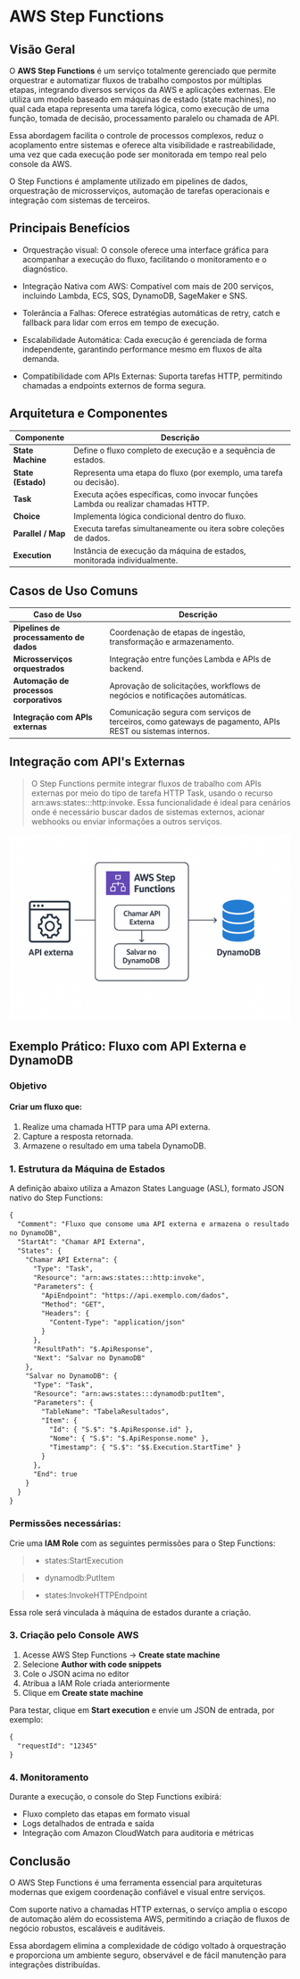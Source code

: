 # AWS Step Functions

## Visão Geral
O **AWS Step Functions** é um serviço totalmente gerenciado que permite orquestrar e automatizar fluxos de trabalho compostos por múltiplas etapas, integrando diversos serviços da AWS e aplicações externas. Ele utiliza um modelo baseado em máquinas de estado (state machines), no qual cada etapa representa uma tarefa lógica, como execução de uma função, tomada de decisão, processamento paralelo ou chamada de API.

Essa abordagem facilita o controle de processos complexos, reduz o acoplamento entre sistemas e oferece alta visibilidade e rastreabilidade, uma vez que cada execução pode ser monitorada em tempo real pelo console da AWS.

O Step Functions é amplamente utilizado em pipelines de dados, orquestração de microsserviços, automação de tarefas operacionais e integração com sistemas de terceiros.

## Principais Benefícios

* Orquestração visual: O console oferece uma interface gráfica para acompanhar a execução do fluxo, facilitando o monitoramento e o diagnóstico.

* Integração Nativa com AWS: Compatível com mais de 200 serviços, incluindo Lambda, ECS, SQS, DynamoDB, SageMaker e SNS.

* Tolerância a Falhas: Oferece estratégias automáticas de retry, catch e fallback para lidar com erros em tempo de execução.

* Escalabilidade Automática: Cada execução é gerenciada de forma independente, garantindo performance mesmo em fluxos de alta demanda.

* Compatibilidade com APIs Externas: Suporta tarefas HTTP, permitindo chamadas a endpoints externos de forma segura.


## Arquitetura e Componentes

| **Componente**     | **Descrição**                                                                 |
|---------------------|------------------------------------------------------------------------------|
| **State Machine**   | Define o fluxo completo de execução e a sequência de estados.               |
| **State (Estado)**  | Representa uma etapa do fluxo (por exemplo, uma tarefa ou decisão).         |
| **Task**            | Executa ações específicas, como invocar funções Lambda ou realizar chamadas HTTP. |
| **Choice**          | Implementa lógica condicional dentro do fluxo.                              |
| **Parallel / Map**  | Executa tarefas simultaneamente ou itera sobre coleções de dados.            |
| **Execution**       | Instância de execução da máquina de estados, monitorada individualmente.     |

## Casos de Uso Comuns
| **Caso de Uso**                     | **Descrição**                                                                 |
|------------------------------------|------------------------------------------------------------------------------|
| **Pipelines de processamento de dados** | Coordenação de etapas de ingestão, transformação e armazenamento.           |
| **Microsserviços orquestrados**        | Integração entre funções Lambda e APIs de backend.                          |
| **Automação de processos corporativos** | Aprovação de solicitações, workflows de negócios e notificações automáticas. |
| **Integração com APIs externas**       | Comunicação segura com serviços de terceiros, como gateways de pagamento, APIs REST ou sistemas internos. |



## Integração com API's Externas
 > O Step Functions permite integrar fluxos de trabalho com APIs externas por meio do tipo de tarefa HTTP Task, usando o recurso arn:aws:states:::http:invoke. Essa funcionalidade é ideal para cenários onde é necessário buscar dados de sistemas externos, acionar webhooks ou enviar informações a outros serviços.

![AWS Fluxograma.](aws.png)


## Exemplo Prático: Fluxo com API Externa e DynamoDB

### Objetivo
#### Criar um fluxo que:
1. Realize uma chamada HTTP para uma API externa.
2. Capture a resposta retornada.
3. Armazene o resultado em uma tabela DynamoDB.

### 1. Estrutura da Máquina de Estados

A definição abaixo utiliza a Amazon States Language (ASL), formato JSON nativo do Step Functions:

```
{
  "Comment": "Fluxo que consome uma API externa e armazena o resultado no DynamoDB",
  "StartAt": "Chamar API Externa",
  "States": {
    "Chamar API Externa": {
      "Type": "Task",
      "Resource": "arn:aws:states:::http:invoke",
      "Parameters": {
        "ApiEndpoint": "https://api.exemplo.com/dados",
        "Method": "GET",
        "Headers": {
          "Content-Type": "application/json"
        }
      },
      "ResultPath": "$.ApiResponse",
      "Next": "Salvar no DynamoDB"
    },
    "Salvar no DynamoDB": {
      "Type": "Task",
      "Resource": "arn:aws:states:::dynamodb:putItem",
      "Parameters": {
        "TableName": "TabelaResultados",
        "Item": {
          "Id": { "S.$": "$.ApiResponse.id" },
          "Nome": { "S.$": "$.ApiResponse.nome" },
          "Timestamp": { "S.$": "$$.Execution.StartTime" }
        }
      },
      "End": true
    }
  }
}

```

### Permissões necessárias:

Crie uma **IAM Role** com as seguintes permissões para o Step Functions:

>* states:StartExecution

>* dynamodb:PutItem

>* states:InvokeHTTPEndpoint

Essa role será vinculada à máquina de estados durante a criação.

### 3. Criação pelo Console AWS

1.  Acesse AWS Step Functions → **Create state machine**
2.  Selecione **Author with code snippets**
3.  Cole o JSON acima no editor
4.  Atribua a IAM Role criada anteriormente
5.  Clique em **Create state machine**

Para testar, clique em **Start execution** e envie um JSON de entrada, por exemplo:
```
{
  "requestId": "12345"
}
```
 

### 4. Monitoramento

Durante a execução, o console do Step Functions exibirá:

* Fluxo completo das etapas em formato visual
* Logs detalhados de entrada e saída
* Integração com Amazon CloudWatch para auditoria e métricas

##  Conclusão

O AWS Step Functions é uma ferramenta essencial para arquiteturas modernas que exigem coordenação confiável e visual entre serviços.

Com suporte nativo a chamadas HTTP externas, o serviço amplia o escopo de automação além do ecossistema AWS, permitindo a criação de fluxos de negócio robustos, escaláveis e auditáveis.

Essa abordagem elimina a complexidade de código voltado à orquestração e proporciona um ambiente seguro, observável e de fácil manutenção para integrações distribuídas.
